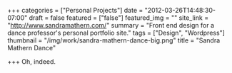 +++
categories = ["Personal Projects"]
date = "2012-03-26T14:48:30-07:00"
draft = false
featured = ["false"]
featured_img = ""
site_link = "http://www.sandramathern.com/"
summary = "Front end design for a dance professor's personal portfolio site."
tags = ["Design", "Wordpress"]
thumbnail = "/img/work/sandra-mathern-dance-big.png"
title = "Sandra Mathern Dance"

+++
Oh, indeed.
